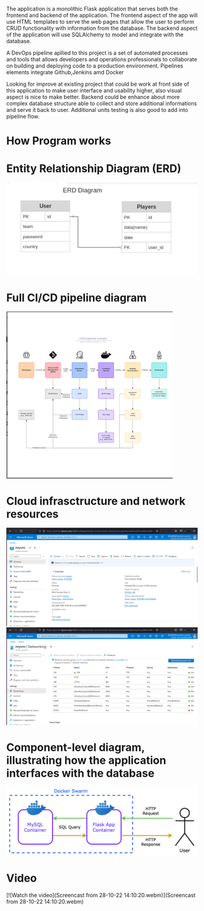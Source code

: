 The application is a monolithic Flask application that serves both the frontend and backend of the application.
The frontend aspect of the app will use HTML templates to serve the web pages that allow the user to perform CRUD functionality with information from the database.
The backend aspect of the application will use SQLAlchemy to model and integrate with the database.


A DevOps pipeline apllied to this project is a set of automated processes and tools that allows developers and operations professionals to collaborate on building and deploying code to a production environment. Pipelines elements integrate Github,Jenkins amd Docker

Looking for improve at existing project that could be work at front side of this application to make user interface and usability higher, also visual aspect is nice to make better. Backend could be enhance about more complex database structure able to collect and store additional informations and serve it back to user. Additional units testing is also good to add into pipeline flow. 


# How Program works
# Entity Relationship Diagram (ERD)
![short in diagram](erd_diagram.png)

# Full CI/CD pipeline diagram
![short in diagram](cicd_diagram.png)

# Cloud infrasctructure and network resources
![short in diagram](vm_diagram.png)
![short in diagram](vmn_diagram.png)

# Component-level diagram, illustrating how the application interfaces with the database
![short in diagram](cl_diagram.png)


# Video
[![Watch the video](Screencast from 28-10-22 14:10:20.webm)](Screencast from 28-10-22 14:10:20.webm)

